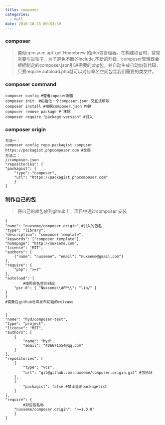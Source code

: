 ```yaml
---
title: composer
categories:
  - null
date: 2016-10-25 00:53:39
---
```



### composer 

>类似npm yum apt-get Homebrew 的php包管理器。在构建项目时，常常需要引进轮子，为了避免不断的include,不断的升级，composer管理器会根据制定的composer.json引进需要的php包，并自动生成自动加载代码，只要require autoload.php就可以对应命名空间包含我们需要的类文件。

### composer command

	composer config #查看coposer配置
	composer init  #初始化一个composer.json 交互式填写
	composer install #根据composer.json 构建
	composer remove package # 移除
	composer require "package:version" #引入
	
<!--more-->
### composer origin 
  	
  	
	方法一：
	composer config repo.packagist composer https://packagist.phpcomposer.com #全局
	方法二：
	//composer.json
	"repositories": {
    "packagist": {
        "type": "composer",
        "url": "https://packagist.phpcomposer.com"
    	}
	}
	
	
### 制作自己的包
>将自己的库包放到github上，项目中通过composer 安装

	
	{
    "name": "nuxseme/composer.origin",#引入的包名
    "type": "library",
    "description": "composer template",
    "keywords": ["composer template"],
    "homepage": "http://nuxseme.com",
    "license": "MIT",
    "authors": [
        {"name": "nuxseme", "email": "nuxseme@gmail.com"}
    ],
    "require": {
        "php": ">=7"
    },
    "autoload": {
    		#按照命名空间对应
        "psr-0": { "Nuxseme\\APP\\": "lib/" }
    }
    }
    #需要在github仓库发布初始的release
    
    
    {
    "name": "hyd/composer-test",
    "type": "project",
    "license": "MIT",
    "authors": [
        {
            "name": "hyd",
            "email": "406671554@qq.com"
        }
    ],
    "repositories": [
        {
            "type": "vcs",
            "url": "git@github.com:nuxseme/composer.origin.git" #包地址
        },
        {
            "packagist": false #禁止显示packagelist
        }
    ],
    "require": {
    		#对应包名称 
        "nuxseme/composer.origin": ">=1.0.0"
    	}
	}